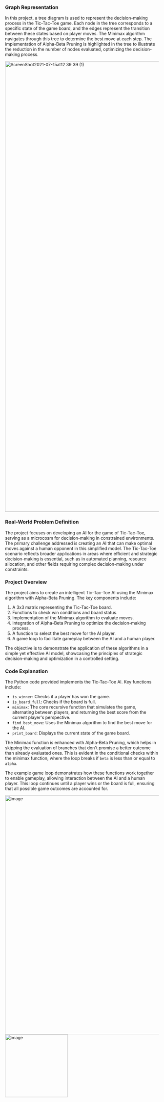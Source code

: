 ### Graph Representation
In this project, a tree diagram is used to represent the decision-making process in the Tic-Tac-Toe game. Each node in the tree corresponds to a specific state of the game board, and the edges represent the transition between these states based on player moves. The Minimax algorithm navigates through this tree to determine the best move at each step. The implementation of Alpha-Beta Pruning is highlighted in the tree to illustrate the reduction in the number of nodes evaluated, optimizing the decision-making process.


<img width="1469" alt="ScreenShot2021-07-15at12 39 39 (1)" src="https://github.com/Hacktus/Tic-Tac-Toe/assets/126244304/454d7d2b-f04d-4cb9-b2c8-5710504574aa">



### Real-World Problem Definition
The project focuses on developing an AI for the game of Tic-Tac-Toe, serving as a microcosm for decision-making in constrained environments. The primary challenge addressed is creating an AI that can make optimal moves against a human opponent in this simplified model. The Tic-Tac-Toe scenario reflects broader applications in areas where efficient and strategic decision-making is essential, such as in automated planning, resource allocation, and other fields requiring complex decision-making under constraints.

### Project Overview
The project aims to create an intelligent Tic-Tac-Toe AI using the Minimax algorithm with Alpha-Beta Pruning. The key components include:
1. A 3x3 matrix representing the Tic-Tac-Toe board.
2. Functions to check win conditions and board status.
3. Implementation of the Minimax algorithm to evaluate moves.
4. Integration of Alpha-Beta Pruning to optimize the decision-making process.
5. A function to select the best move for the AI player.
6. A game loop to facilitate gameplay between the AI and a human player.

The objective is to demonstrate the application of these algorithms in a simple yet effective AI model, showcasing the principles of strategic decision-making and optimization in a controlled setting.

### Code Explanation
The Python code provided implements the Tic-Tac-Toe AI. Key functions include:
- `is_winner`: Checks if a player has won the game.
- `is_board_full`: Checks if the board is full.
- `minimax`: The core recursive function that simulates the game, alternating between players, and returning the best score from the current player's perspective.
- `find_best_move`: Uses the Minimax algorithm to find the best move for the AI.
- `print_board`: Displays the current state of the game board.

The Minimax function is enhanced with Alpha-Beta Pruning, which helps in skipping the evaluation of branches that don't promise a better outcome than already evaluated ones. This is evident in the conditional checks within the minimax function, where the loop breaks if `beta` is less than or equal to `alpha`. 

The example game loop demonstrates how these functions work together to enable gameplay, allowing interaction between the AI and a human player. This loop continues until a player wins or the board is full, ensuring that all possible game outcomes are accounted for.


<img width="779" alt="image" src="https://github.com/Hacktus/Tic-Tac-Toe/assets/126244304/0937af8e-0a8b-4ddf-82d6-408906470888">


<img width="205" alt="image" src="https://github.com/Hacktus/Tic-Tac-Toe/assets/126244304/a60dc202-83eb-40e3-ab28-733b87c129fb">

